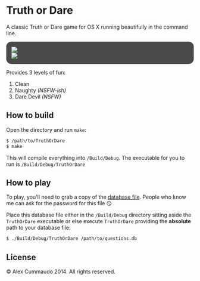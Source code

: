 # Truth or Dare

A classic Truth or Dare game for OS X running beautifully in the command line.

<div style="background-color: rgba(25,25,25,0.78); border-radius: 1em; padding: 1em; margin-bottom: 1em;">
  <img src="http://puu.sh/mAcgR/8966193fe3.png"><br>
  <img src="http://puu.sh/mAc6a/5b1ee6920c.png">
</div>

Provides 3 levels of fun:

1. Clean
2. Naughty *(NSFW-ish)*
3. Dare Devil *(NSFW)*

## How to build

Open the directory and run `make`:

```bash
$ /path/to/TruthOrDare
$ make
```

This will compile everything into `/Build/Debug`. The executable for you to run
is `/Build/Debug/TruthOrDare`

## How to play

To play, you'll need to grab a copy of the [database file](http://stuff.alexcu.me/protected/questions.db).
People who know me can ask for the password for this file 😏

Place this database file either in the `/Build/Debug` directory sitting aside
the `TruthOrDare` executable or else execute `TruthOrDare` providing the **absolute**
path to your database file:

```bash
$ ./Build/Debug/TruthOrDare /path/to/questions.db
```

## License

&copy; Alex Cummaudo 2014. All rights reserved.
